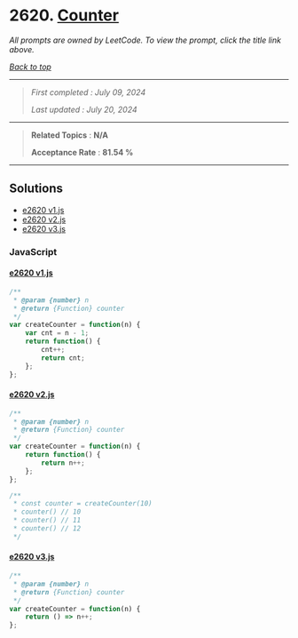 # 2620. [Counter](<https://leetcode.com/problems/counter>)

*All prompts are owned by LeetCode. To view the prompt, click the title link above.*

*[Back to top](<../README.md>)*

------

> *First completed : July 09, 2024*
>
> *Last updated : July 20, 2024*

------

> **Related Topics** : **N/A**
>
> **Acceptance Rate** : **81.54 %**

------

## Solutions

- [e2620 v1.js](<../my-submissions/e2620 v1.js>)
- [e2620 v2.js](<../my-submissions/e2620 v2.js>)
- [e2620 v3.js](<../my-submissions/e2620 v3.js>)
### JavaScript
#### [e2620 v1.js](<../my-submissions/e2620 v1.js>)
```JavaScript
/**
 * @param {number} n
 * @return {Function} counter
 */
var createCounter = function(n) {
    var cnt = n - 1;
    return function() {
        cnt++;
        return cnt;
    };
};

```

#### [e2620 v2.js](<../my-submissions/e2620 v2.js>)
```JavaScript
/**
 * @param {number} n
 * @return {Function} counter
 */
var createCounter = function(n) {
    return function() {
        return n++;
    };
};

/** 
 * const counter = createCounter(10)
 * counter() // 10
 * counter() // 11
 * counter() // 12
 */
```

#### [e2620 v3.js](<../my-submissions/e2620 v3.js>)
```JavaScript
/**
 * @param {number} n
 * @return {Function} counter
 */
var createCounter = function(n) {
    return () => n++;
};
```

